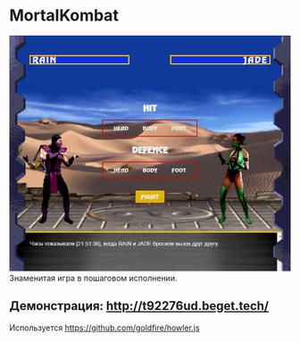 # MortalKombat
![Game-process](https://github.com/IMin-web/MortalKombat/blob/main/assets/MKcover.png)
Знаменитая игра в пошаговом исполнении.
## Демонстрация: http://t92276ud.beget.tech/
Используется https://github.com/goldfire/howler.js
